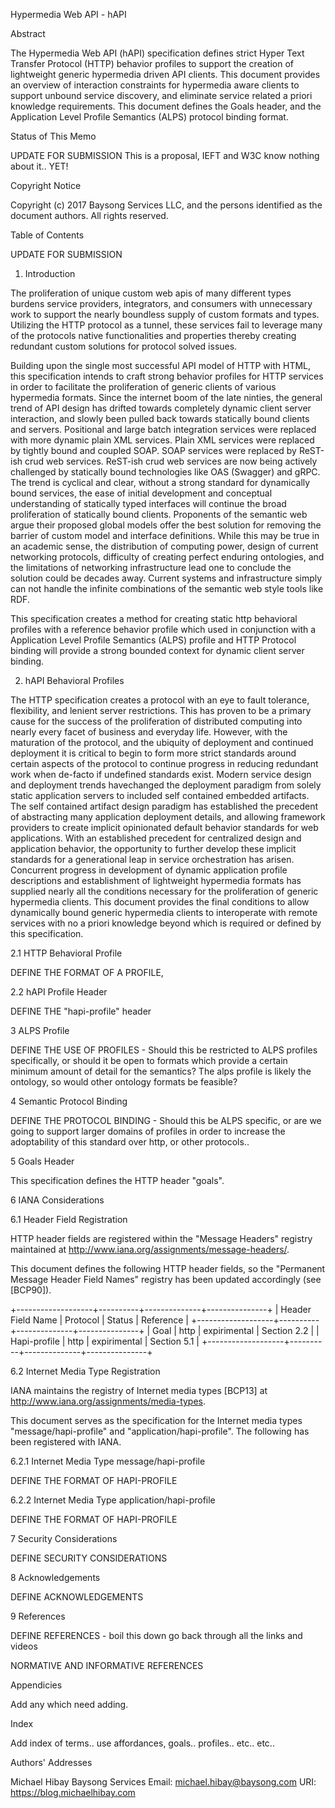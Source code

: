 Hypermedia Web API - hAPI


Abstract

The Hypermedia Web API (hAPI) specification defines strict Hyper Text Transfer Protocol (HTTP) behavior profiles to support the creation of lightweight generic hypermedia driven API clients.  This document provides an overview of interaction constraints for hypermedia aware clients to support unbound service discovery, and eliminate service related a priori knowledge requirements.  This document defines the Goals header, and the Application Level Profile Semantics (ALPS) protocol binding format.


Status of This Memo

UPDATE FOR SUBMISSION
This is a proposal, IEFT and W3C know nothing about it.. YET!

Copyright Notice

Copyright (c) 2017 Baysong Services LLC, and the persons identified as the document authors.  All rights reserved.

Table of Contents

UPDATE FOR SUBMISSION

1. Introduction

The proliferation of unique custom web apis of many different types burdens service providers, integrators, and consumers with unnecessary work to support the nearly boundless supply of custom formats and types.  Utilizing the HTTP protocol as a tunnel, these services fail to leverage many of the protocols native functionalities and properties thereby creating redundant custom solutions for protocol solved issues.

Building upon the single most successful API model of HTTP with HTML, this specification intends to craft strong behavior profiles for HTTP services in order to facilitate the proliferation of generic clients of various hypermedia formats.  Since the internet boom of the late ninties, the general trend of API design has drifted towards completely dynamic client server interaction, and slowly been pulled back towards statically bound clients and servers.  Positional and large batch integration services were replaced with more dynamic plain XML services.  Plain XML services were replaced by tightly bound and coupled SOAP.  SOAP services were replaced by ReST-ish crud web services.  ReST-ish crud web services are now being actively challenged by statically bound technologies like OAS (Swagger) and gRPC.  The trend is cyclical and clear, without a strong standard for dynamically bound  services, the ease of initial development and conceptual understanding of statically typed interfaces will continue the broad proliferation of statically bound clients. Proponents of the semantic web argue their proposed global models offer the best solution for removing the barrier of custom model and interface definitions.  While this may be true in an academic sense, the distribution of computing power, design of current networking protocols, difficulty of creating perfect enduring ontologies, and the limitations of networking infrastructure lead one to conclude the solution could be decades away. Current systems and infrastructure simply can not handle the infinite combinations of the semantic web style tools like RDF.

This specification creates a method for creating static http behavioral profiles with a reference behavior profile which used in conjunction with a Application Level Profile Semantics (ALPS) profile and HTTP Protocol binding will provide a strong bounded context for dynamic client server binding.

2. hAPI Behavioral Profiles

The HTTP specification creates a protocol with an eye to fault tolerance, flexibility, and lenient server restrictions.  This has proven to be a primary cause for the success of the proliferation of distributed computing into nearly every facet of business and everyday life.  However, with the maturation of the protocol, and the ubiquity of deployment and continued deployment it is critical to begin to form more strict standards around certain aspects of the protocol to continue progress in reducing redundant work when de-facto if undefined standards exist. Modern service design and deployment trends havechanged the deployment paradigm from solely static application servers to included self contained embedded artifacts.  The self contained artifact design paradigm has established the precedent of abstracting many application deployment details, and allowing framework providers to create implicit opinionated default behavior standards for web applications. With an established precedent for centralized design and application behavior, the opportunity to further develop these implicit standards for a generational leap in service orchestration has arisen. Concurrent progress in development of dynamic application profile descriptions and establishment of lightweight hypermedia formats has supplied nearly all the conditions necessary for the proliferation of generic hypermedia clients.  This document provides the final conditions to allow dynamically bound generic hypermedia clients to interoperate with remote services with no a priori knowledge beyond which is required or defined by this specification.

2.1 HTTP Behavioral Profile

DEFINE THE FORMAT OF A PROFILE,

2.2 hAPI Profile Header

DEFINE THE "hapi-profile" header

3 ALPS Profile

DEFINE THE USE OF PROFILES - Should this be restricted to ALPS profiles specifically, or should it be open to formats which provide a certain minimum amount of detail for the semantics?  The alps profile is likely the ontology, so would other ontology formats be feasible?

4 Semantic Protocol Binding

DEFINE THE PROTOCOL BINDING - Should this be ALPS specific, or are we going to support larger domains of profiles in order to increase the adoptability of this standard over http, or other protocols..

5 Goals Header

This specification defines the HTTP header "goals".

6 IANA Considerations

6.1 Header Field Registration

HTTP header fields are registered within the "Message Headers" registry maintained at <http://www.iana.org/assignments/message-headers/>.

This document defines the following HTTP header fields, so the "Permanent Message Header Field Names" registry has been updated accordingly (see [BCP90]).

+-------------------+----------+--------------+---------------+
| Header Field Name | Protocol | Status       | Reference     |
+-------------------+----------+--------------+---------------+
| Goal              | http     | expirimental | Section 2.2   |
| Hapi-profile      | http     | expirimental | Section 5.1   |
+-------------------+----------+--------------+---------------+

6.2 Internet Media Type Registration

IANA maintains the registry of Internet media types [BCP13] at <http://www.iana.org/assignments/media-types>.

This document serves as the specification for the Internet media types "message/hapi-profile" and "application/hapi-profile".  The following has been registered with IANA.

6.2.1 Internet Media Type message/hapi-profile

DEFINE THE FORMAT OF HAPI-PROFILE

6.2.2 Internet Media Type application/hapi-profile

DEFINE THE FORMAT OF HAPI-PROFILE

7 Security Considerations

DEFINE SECURITY CONSIDERATIONS

8 Acknowledgements

DEFINE ACKNOWLEDGEMENTS

9 References

DEFINE REFERENCES - boil this down go back through all the links and videos

NORMATIVE AND INFORMATIVE REFERENCES

Appendicies

Add any which need adding.

Index

Add index of terms.. use affordances, goals.. profiles.. etc.. etc..

Authors' Addresses

Michael Hibay
Baysong Services
Email: michael.hibay@baysong.com
URI: https://blog.michaelhibay.com
